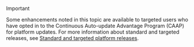 > [!IMPORTANT]
> Some enhancements noted in this topic are available to targeted users who have opted in to the Continuous Auto-update Advantage Program (CAAP) for platform updates. For more information about standard and targeted releases, see [Standard and targeted platform releases](../../fin-and-ops/get-started/public-preview-releases.md).
